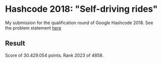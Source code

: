 # Hashcode 2018: "Self-driving rides"
My submission for the qualification round of Google Hashcode 2018. 
See the problem statement [here](https://github.com/SerhiiKryvokin/hashcode-2018-Self-driving-rides/raw/master/statement.pdf)

## Result
Score of 30.429.054 points. 
Rank 2023 of 4858.
